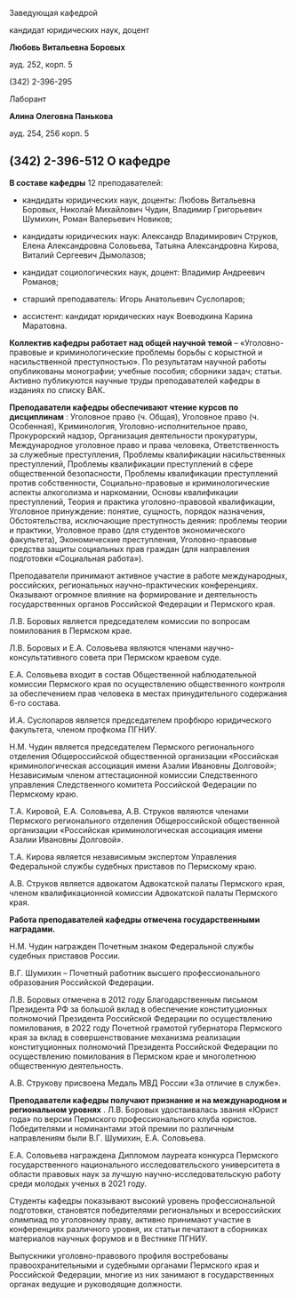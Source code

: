 Заведующая кафедрой
   

 кандидат юридических наук, доцент
   

**Любовь Витальевна Боровых** 
  

 ауд. 252, корп. 5
   

 (342) 2-396-295
   

  

  

  

  

 Лаборант
   

**Алина Олеговна Панькова** 
  

 ауд. 254, 256 корп. 5
   


  
 

  

 (342) 2-396-512
О кафедре
-----------------------------------------------------------------------------------------------------------------




**В составе кафедры** 
 12 преподавателей:
   

 - кандидаты юридических наук, доценты: Любовь Витальевна Боровых, Николай Михайлович Чудин, Владимир Григорьевич Шумихин, Роман Валерьевич Новиков;
   

 - кандидаты юридических наук: Александр Владимирович Струков, Елена Александровна Соловьева, Татьяна Александровна Кирова, Виталий Сергеевич Дымолазов;
   

 - кандидат социологических наук, доцент: Владимир Андреевич Романов;
   

 - старший преподаватель: Игорь Анатольевич Суслопаров;
   

 - ассистент: кандидат юридических наук Воеводкина Карина Маратовна.
   

**Коллектив кафедры работает над общей научной темой** 
 – «Уголовно-правовые и криминологические проблемы борьбы с корыстной и насильственной преступностью». По результатам научной работы опубликованы монографии; учебные пособия; сборники задач; статьи. Активно публикуются научные труды преподавателей кафедры в изданиях по списку ВАК.
   

  

**Преподаватели кафедры обеспечивают чтение курсов по дисциплинам** 
 : Уголовное право (ч. Общая), Уголовное право (ч. Особенная), Криминология, Уголовно-исполнительное право, Прокурорский надзор, Организация деятельности прокуратуры, Международное уголовное право и права человека, Ответственность за служебные преступления, Проблемы квалификации насильственных преступлений, Проблемы квалификации преступлений в сфере общественной безопасности, Проблемы квалификации преступлений против собственности, Социально-правовые и криминологические аспекты алкоголизма и наркомании, Основы квалификации преступлений, Теория и практика уголовно-правовой квалификации, Уголовное принуждение: понятие, сущность, порядок назначения, Обстоятельства, исключающие преступность деяния: проблемы теории и практики, Уголовное право (для студентов экономического факультета), Экономические преступления, Уголовно-правовые средства защиты социальных прав граждан (для направления подготовки «Социальная работа»).
   

  

 Преподаватели принимают активное участие в работе международных, российских, региональных научно-практических конференциях. Оказывают огромное влияние на формирование и деятельность государственных органов Российской Федерации и Пермского края.
   

 Л.В. Боровых является председателем комиссии по вопросам помилования в Пермском крае.
   

 Л.В. Боровых и Е.А. Соловьева являются членами научно-консультативного совета при Пермском краевом суде.
   

 Е.А. Соловьева входит в состав Общественной наблюдательной комиссии Пермского края по осуществлению общественного контроля за обеспечением прав человека в местах принудительного содержания 6-го состава.
   

 И.А. Суслопаров является председателем профбюро юридического факультета, членом профкома ПГНИУ.
   

 Н.М. Чудин является председателем Пермского регионального отделения Общероссийской общественной организации «Российская криминологическая ассоциация имени Азалии Ивановны Долговой»; Независимым членом аттестационной комиссии Следственного управления Следственного комитета Российской Федерации по Пермскому краю.
   

 Т.А. Кировой, Е.А. Соловьева, А.В. Струков являются членами Пермского регионального отделения Общероссийской общественной организации «Российская криминологическая ассоциация имени Азалии Ивановны Долговой».
   

 Т.А. Кирова является независимым экспертом Управления Федеральной службы судебных приставов по Пермскому краю.
   

 А.В. Струков является адвокатом Адвокатской палаты Пермского края, членом квалификационной комиссии Адвокатской палаты Пермского края.
   

  

**Работа преподавателей кафедры отмечена государственными наградами.** 
  

 Н.М. Чудин награжден Почетным знаком Федеральной службы судебных приставов России.
   

 В.Г. Шумихин – Почетный работник высшего профессионального образования Российской Федерации.
   

 Л.В. Боровых отмечена в 2012 году Благодарственным письмом Президента РФ за большой вклад в обеспечение конституционных полномочий Президента Российской Федерации по осуществлению помилования, в 2022 году Почетной грамотой губернатора Пермского края за вклад в совершенствование механизма реализации конституционных полномочий Президента Российской Федерации по осуществлению помилования в Пермском крае и многолетнюю общественную деятельность.
   

 А.В. Струкову присвоена Медаль МВД России «За отличие в службе».
   

  

**Преподаватели кафедры получают признание и на международном и региональном уровнях** 
 . Л.В. Боровых удостаивалась звания «Юрист года» по версии Пермского профессионального клуба юристов. Победителями и номинантами этой премии по различным направлениям были В.Г. Шумихин, Е.А. Соловьева.
   

 Е.А. Соловьева награждена Дипломом лауреата конкурса Пермского государственного национального исследовательского университета в области правовых наук за лучшую научно-исследовательскую работу среди молодых ученых в 2021 году.
   

  

 Студенты кафедры показывают высокий уровень профессиональной подготовки, становятся победителями региональных и всероссийских олимпиад по уголовному праву, активно принимают участие в конференциях различного уровня, их статьи печатают в сборниках материалов научных форумов и в Вестнике ПГНИУ.
   

  

 Выпускники уголовно-правового профиля востребованы правоохранительными и судебными органами Пермского края и Российской Федерации, многие из них занимают в государственных органах ведущие и руководящие должности.